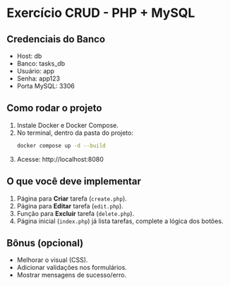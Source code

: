 # Exercício CRUD - PHP + MySQL

## Credenciais do Banco
- Host: db
- Banco: tasks_db
- Usuário: app
- Senha: app123
- Porta MySQL: 3306

## Como rodar o projeto
1. Instale Docker e Docker Compose.
2. No terminal, dentro da pasta do projeto:
   ```bash
   docker compose up -d --build
   ```
3. Acesse: http://localhost:8080

## O que você deve implementar
1. Página para **Criar** tarefa (`create.php`).
2. Página para **Editar** tarefa (`edit.php`).
3. Função para **Excluir** tarefa (`delete.php`).
4. Página inicial (`index.php`) já lista tarefas, complete a lógica dos botões.

## Bônus (opcional)
- Melhorar o visual (CSS).
- Adicionar validações nos formulários.
- Mostrar mensagens de sucesso/erro.
